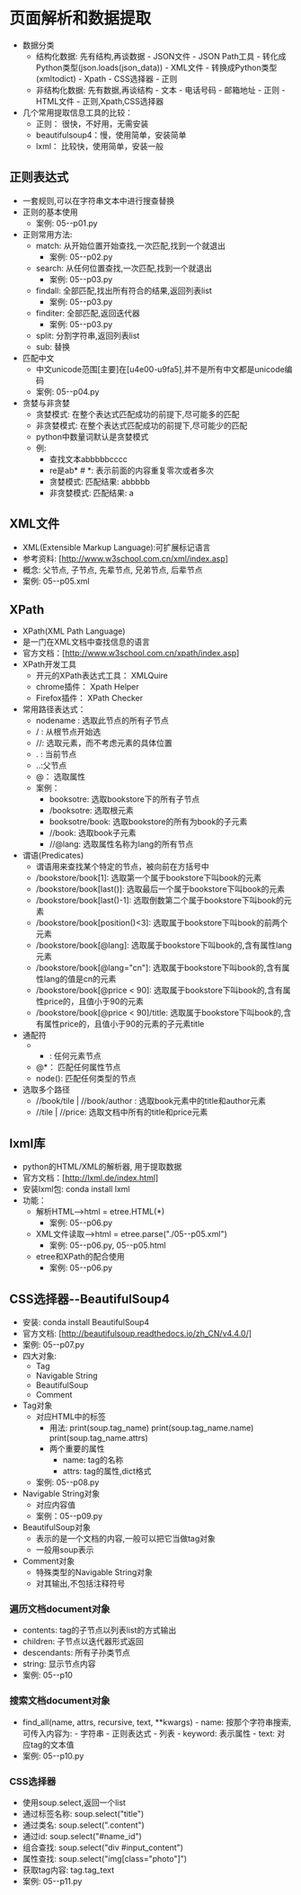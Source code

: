 # 页面解析和数据提取
- 数据分类
    - 结构化数据: 先有结构,再谈数据
            - JSON文件
                - JSON Path工具
                - 转化成Python类型(json.loads(json_data))
            - XML文件
                - 转换成Python类型(xmltodict)
                - Xpath
                - CSS选择器
                - 正则
    - 非结构化数据: 先有数据,再谈结构
            - 文本
            - 电话号码
            - 邮箱地址
                - 正则
            - HTML文件
                - 正则,Xpath,CSS选择器
- 几个常用提取信息工具的比较：
    - 正则： 很快，不好用，无需安装
    - beautifulsoup4：慢，使用简单，安装简单
    - lxml： 比较快，使用简单，安装一般
## 正则表达式
- 一套规则,可以在字符串文本中进行搜查替换
- 正则的基本使用
    - 案例: 05--p01.py
- 正则常用方法:
    - match: 从开始位置开始查找,一次匹配,找到一个就退出
        - 案例: 05--p02.py 
    - search: 从任何位置查找,一次匹配,找到一个就退出
        - 案例: 05--p03.py
    - findall: 全部匹配,找出所有符合的结果,返回列表list
        - 案例: 05--p03.py
    - finditer: 全部匹配,返回迭代器
        - 案例: 05--p03.py
    - split: 分割字符串,返回列表list
    - sub: 替换
- 匹配中文
    - 中文unicode范围[主要]在[u4e00-u9fa5],并不是所有中文都是unicode编码
    - 案例: 05--p04.py
- 贪婪与非贪婪 
    - 贪婪模式: 在整个表达式匹配成功的前提下,尽可能多的匹配
    - 非贪婪模式: 在整个表达式匹配成功的前提下,尽可能少的匹配
    - python中数量词默认是贪婪模式
    - 例:
        - 查找文本abbbbbcccc
        - re是ab*    # *: 表示前面的内容重复零次或者多次
        - 贪婪模式: 匹配结果: abbbbb
        - 非贪婪模式: 匹配结果: a
## XML文件
- XML(Extensible Markup Language):可扩展标记语言
- 参考资料: [http://www.w3school.com.cn/xml/index.asp]
- 概念: 父节点, 子节点, 先辈节点, 兄弟节点, 后辈节点
- 案例: 05--p05.xml
## XPath
- XPath(XML Path Language)
- 是一门在XML文档中查找信息的语言
- 官方文档：[http://www.w3school.com.cn/xpath/index.asp]
- XPath开发工具
    - 开元的XPath表达式工具： XMLQuire
    - chrome插件： Xpath Helper
    - Firefox插件： XPath Checker  
- 常用路径表达式：
    - nodename : 选取此节点的所有子节点
    - / : 从根节点开始选
    - //: 选取元素，而不考虑元素的具体位置
    - . :  当前节点
    - ..:父节点
    - @： 选取属性
    - 案例：
        - booksotre: 选取bookstore下的所有子节点
        - /booksotre: 选取根元素
        - booksotre/book: 选取bookstore的所有为book的子元素
        - //book: 选取book子元素
        - //@lang: 选取属性名称为lang的所有节点
- 谓语(Predicates)
    - 谓语用来查找某个特定的节点，被向前在方括号中
    - /bookstore/book[1]: 选取第一个属于bookstore下叫book的元素
    - /bookstore/book[last()]: 选取最后一个属于bookstore下叫book的元素
    - /bookstore/book[last()-1]: 选取倒数第二个属于bookstore下叫book的元素
    - /bookstore/book[position()<3]: 选取属于bookstore下叫book的前两个元素
    - /bookstore/book[@lang]: 选取属于bookstore下叫book的,含有属性lang元素
    - /bookstore/book[@lang="cn"]: 选取属于bookstore下叫book的,含有属性lang的值是cn的元素
    - /bookstore/book[@price < 90]: 选取属于bookstore下叫book的,含有属性price的，且值小于90的元素
    - /bookstore/book[@price < 90]/title: 选取属于bookstore下叫book的,含有属性price的，且值小于90的元素的子元素title    
- 通配符
    - * : 任何元素节点
    - @*： 匹配任何属性节点
    - node(): 匹配任何类型的节点
- 选取多个路径
    - //book/tile  | //book/author : 选取book元素中的title和author元素
    - //tile | //price: 选取文档中所有的title和price元素 
## lxml库
- python的HTML/XML的解析器, 用于提取数据
- 官方文档：[http://lxml.de/index.html]
- 安装lxml包: conda install lxml
- 功能：
    - 解析HTML-->html = etree.HTML(*)
        - 案例: 05--p06.py
    - XML文件读取-->html = etree.parse("./05--p05.xml")
        - 案例: 05--p06.py, 05--p05.html
    - etree和XPath的配合使用
        - 案例: 05--p06.py
## CSS选择器--BeautifulSoup4
- 安装: conda install BeautifulSoup4
- 官方文档: [http://beautifulsoup.readthedocs.io/zh_CN/v4.4.0/]
- 案例: 05--p07.py
- 四大对象:
    - Tag
    - Navigable String
    - BeautifulSoup
    - Comment
- Tag对象
    - 对应HTML中的标签
        - 用法: print(soup.tag_name)
                print(soup.tag_name.name)
                print(soup.tag_name.attrs)
        - 两个重要的属性
            - name: tag的名称
            - attrs: tag的属性,dict格式
    - 案例: 05--p08.py
- Navigable String对象
    - 对应内容值
    - 案例：05--p09.py
- BeautifulSoup对象
    - 表示的是一个文档的内容,一般可以把它当做tag对象
    - 一般用soup表示
- Comment对象
    - 特殊类型的Navigable String对象
    - 对其输出,不包括注释符号
### 遍历文档document对象
  - contents: tag的子节点以列表list的方式输出
  - children: 子节点以迭代器形式返回
  - descendants: 所有子孙类节点
  - string: 显示节点内容
  - 案例: 05--p10
### 搜索文档document对象
  - find_all(name, attrs, recursive, text, **kwargs)
        - name: 按那个字符串搜索,可传入内容为:
            - 字符串
            - 正则表达式
            - 列表
        - keyword: 表示属性
        - text: 对应tag的文本值
  - 案例: 05--p10.py
### CSS选择器
  - 使用soup.select,返回一个list
  - 通过标签名称: soup.select("title")
  - 通过类名: soup.select(".content")
  - 通过id: soup.select("#name_id")
  - 组合查找: soup.select("div #input_content")
  - 属性查找: soup.select("img[class="photo"]")
  - 获取tag内容: tag.tag_text
  - 案例: 05--p11.py
  